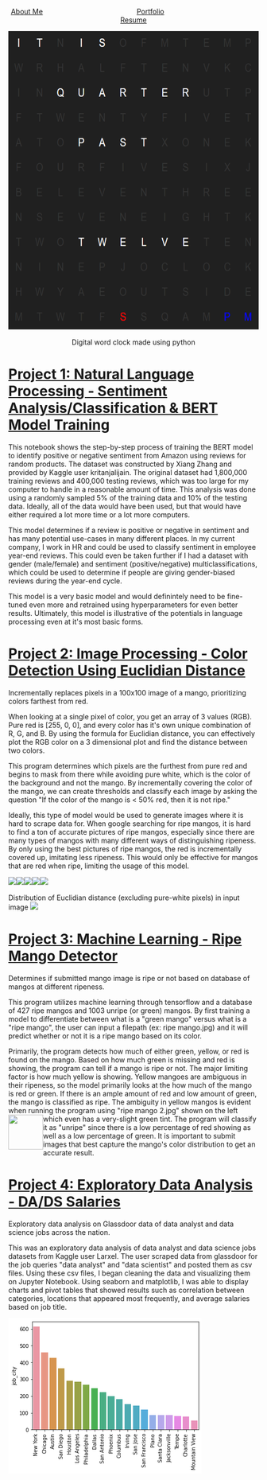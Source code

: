 <p align="center">
  <a href = "https://leeharry709.github.io/about-me/">About Me</a>&nbsp;&nbsp;&nbsp;&nbsp;&nbsp;&nbsp;&nbsp;&nbsp;&nbsp;&nbsp;&nbsp;&nbsp;&nbsp;&nbsp;&nbsp;&nbsp;&nbsp;&nbsp;&nbsp;&nbsp;&nbsp;&nbsp;&nbsp;&nbsp;&nbsp;&nbsp;&nbsp;&nbsp;&nbsp;&nbsp;&nbsp;&nbsp;&nbsp;&nbsp;&nbsp;&nbsp;&nbsp;&nbsp;&nbsp;&nbsp;&nbsp;&nbsp;&nbsp;&nbsp;&nbsp;&nbsp;&nbsp;
  <a href = "https://leeharry709.github.io/portfolio">Portfolio</a>&nbsp;&nbsp;&nbsp;&nbsp;&nbsp;&nbsp;&nbsp;&nbsp;&nbsp;&nbsp;&nbsp;&nbsp;&nbsp;&nbsp;&nbsp;&nbsp;&nbsp;&nbsp;&nbsp;&nbsp;&nbsp;&nbsp;&nbsp;&nbsp;&nbsp;&nbsp;&nbsp;&nbsp;&nbsp;&nbsp;&nbsp;&nbsp;&nbsp;&nbsp;&nbsp;&nbsp;&nbsp;&nbsp;&nbsp;&nbsp;&nbsp;&nbsp;&nbsp;&nbsp;&nbsp;&nbsp;&nbsp;
  <a href = "https://leeharry709.github.io/resume/">Resume</a>
</p>

<p align="center">
  <img width = "600" height= "600" src="https://raw.githubusercontent.com/leeharry709/word_clock/main/media/1215.png">
</p>
<p align="center">Digital word clock made using python

# [Project 1: Natural Language Processing - Sentiment Analysis/Classification & BERT Model Training](https://github.com/leeharry709/portfolio/blob/main/Project%201%20-%20BERT%20for%20Amazon%20Review%20Classification%20(Binary%20Sentiment%20Analysis).ipynb)

This notebook shows the step-by-step process of training the BERT model to identify positive or negative sentiment from Amazon using reviews for random products. The dataset was constructed by Xiang Zhang and provided by Kaggle user kritanjalijain. The original dataset had 1,800,000 training reviews and 400,000 testing reviews, which was too large for my computer to handle in a reasonable amount of time. This analysis was done using a randomly sampled 5% of the training data and 10% of the testing data. Ideally, all of the data would have been used, but that would have either required a lot more time or a lot more computers.

This model determines if a review is positive or negative in sentiment and has many potential use-cases in many different places. In my current company, I work in HR and could be used to classify sentiment in employee year-end reviews. This could even be taken further if I had a dataset with gender (male/female) and sentiment (positive/negative) multiclassifications, which could be used to determine if people are giving gender-biased reviews during the year-end cycle.

This model is a very basic model and would definintely need to be fine-tuned even more and retrained using hyperparameters for even better results. Ultimately, this model is illustrative of the potentials in language processing even at it's most basic forms.

# [Project 2: Image Processing - Color Detection Using Euclidian Distance](https://github.com/leeharry709/ripe-mango-detector)
Incrementally replaces pixels in a 100x100 image of a mango, prioritizing colors farthest from red.

When looking at a single pixel of color, you get an array of 3 values (RGB). Pure red is [255, 0, 0], and every color has it's own unique combination of R, G, and B. By using the formula for Euclidian distance, you can effectively plot the RGB color on a 3 dimensional plot and find the distance between two colors.

This program determines which pixels are the furthest from pure red and begins to mask from there while avoiding pure white, which is the color of the background and not the mango. By incrementally covering the color of the mango, we can create thresholds and classify each image by asking the question "If the color of the mango is < 50% red, then it is not ripe."

Ideally, this type of model would be used to generate images where it is hard to scrape data for. When google searching for ripe mangos, it is hard to find a ton of accurate pictures of ripe mangos, especially since there are many types of mangos with many different ways of distinguishing ripeness. By only using the best pictures of ripe mangos, the red is incrementally covered up, imitating less ripeness. This would only be effective for mangos that are red when ripe, limiting the usage of this model.

![](https://github.com/leeharry709/about-me/blob/main/media/download.png?raw=true)![](https://github.com/leeharry709/about-me/blob/main/media/download%20(1).png?raw=true)![](https://github.com/leeharry709/about-me/blob/main/media/download%20(2).png?raw=true)![](https://github.com/leeharry709/about-me/blob/main/media/download%20(3).png?raw=true)![](https://github.com/leeharry709/about-me/blob/main/media/download%20(4).png?raw=true)

Distribution of Euclidian distance (excluding pure-white pixels) in input image
![](https://raw.githubusercontent.com/leeharry709/about-me/main/media/download%20(5).png)

# [Project 3: Machine Learning - Ripe Mango Detector](https://github.com/leeharry709/ripe-mango-detector)
Determines if submitted mango image is ripe or not based on database of mangos at different ripeness.

This program utilizes machine learning through tensorflow and a database of 427 ripe mangos and 1003 unripe (or green) mangos. By first training a model to differentiate between what is a "green mango" versus what is a "ripe mango", the user can input a filepath (ex: ripe mango.jpg) and it will predict whether or not it is a ripe mango based on its color.

Primarily, the program detects how much of either green, yellow, or red is found on the mango. Based on how much green is missing and red is showing, the program can tell if a mango is ripe or not. The major limiting factor is how much yellow is showing. Yellow mangoes are ambiguous in their ripeness, so the model primarily looks at the how much of the mango is red or green. If there is an ample amount of red and low amount of green, the mango is classified as ripe. The ambiguity in yellow mangos is evident when running the program using "ripe mango 2.jpg" shown on the left which even has a very-slight green tint<img src="https://raw.githubusercontent.com/leeharry709/ripe-mango-detector/main/ripe%20mango%202.jpg" width="70" height="70" align="left">. The program will classify it as "unripe" since there is a low percentage of red showing as well as a low percentage of green. It is important to submit images that best capture the mango's color distribution to get an accurate result.

# [Project 4: Exploratory Data Analysis - DA/DS Salaries](https://github.com/leeharry709/data-analyst-scientist-salaries-EDA-)
Exploratory data analysis on Glassdoor data of data analyst and data science jobs across the nation.

This was an exploratory data analysis of data analyst and data science jobs datasets from Kaggle user Larxel. The user scraped data from glassdoor for the job queries "data analyst" and "data scientist" and posted them as csv files. Using these csv files, I began cleaning the data and visualizing them on Jupyter Notebook. Using seaborn and matplotlib, I was able to display charts and pivot tables that showed results such as correlation between categories, locations that appeared most frequently, and average salaries based on job title.

![](https://github.com/leeharry709/data-analyst-scientist-salaries-EDA-/blob/main/media/download%20(1).png?raw=true)
